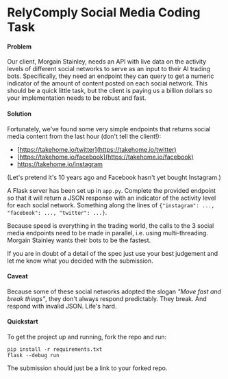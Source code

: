 # **RelyComply Social Media Coding Task**

#### Problem

Our client, Morgain Stainley, needs an API with live data on the activity levels of different social networks to serve as an input to their AI trading bots. Specifically, they need an endpoint they can query to get a numeric indicator of the amount of content posted on each social network. This should be a quick little task, but the client is paying us a billion dollars so your implementation needs to be robust and fast.

#### Solution

Fortunately, we’ve found some very simple endpoints that returns social media content from the last hour (don't tell the client!):

- [https://takehome.io/twitter](https://takehome.io/twitter)
- [https://takehome.io/facebook](https://takehome.io/facebook)
- https://takehome.io/instagram

(Let's pretend it's 10 years ago and Facebook hasn't yet bought Instagram.)

A Flask server has been set up in `app.py`. Complete the provided endpoint so that it will return a JSON response with an indicator of the activity level for each social network. Something along the lines of `{"instagram": ..., "facebook": ..., "twitter": ...}`.

Because speed is everything in the trading world, the calls to the 3 social media endpoints need to be made in parallel, i.e. using multi-threading. Morgain Stainley wants their bots to be the fastest.

If you are in doubt of a detail of the spec just use your best judgement and let me know what you decided with the submission.

#### Caveat

Because some of these social networks adopted the slogan *"Move fast and break things"*, they don't always respond predictably. They break. And respond with invalid JSON. Life's hard.

#### Quickstart

To get the project up and running, fork the repo and run:

```
pip install -r requirements.txt
flask --debug run
```

The submission should just be a link to your forked repo.
